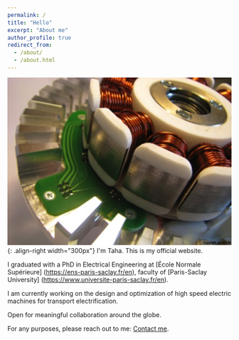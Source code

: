 ```yaml
---
permalink: /
title: "Hello"
excerpt: "About me"
author_profile: true
redirect_from: 
  - /about/
  - /about.html
---
```



![Illustration of electric machines](/images/homepage_electric_machines_1.png){: .align-right width="300px"}
I'm Taha. This is my official website.

I graduated with a PhD in Electrical Engineering at [École Normale Supérieure] (https://ens-paris-saclay.fr/en), faculty of [Paris-Saclay University] (https://www.universite-paris-saclay.fr/en).

I am currently working on the design and optimization of high speed electric machines for transport electrification.

Open for meaningful collaboration around the globe.

For any purposes, please reach out to me: <a href="mailto:taha.elhajji@gmail.com">Contact me</a>.

